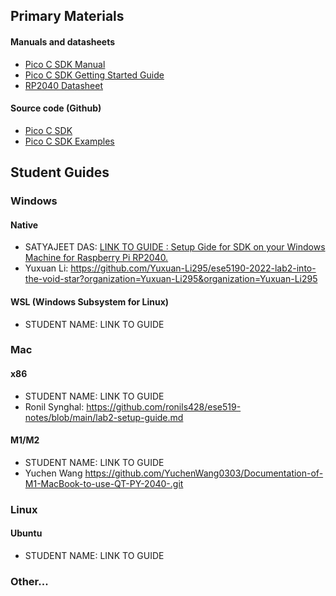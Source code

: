 ## Primary Materials
#### Manuals and datasheets
- [Pico C SDK Manual](https://datasheets.raspberrypi.com/pico/raspberry-pi-pico-c-sdk.pdf)
- [Pico C SDK Getting Started Guide](https://datasheets.raspberrypi.com/pico/getting-started-with-pico.pdf)
- [RP2040 Datasheet](https://datasheets.raspberrypi.com/rp2040/rp2040-datasheet.pdf)

#### Source code (Github)
- [Pico C SDK](https://github.com/raspberrypi/pico-sdk)
- [Pico C SDK Examples](https://github.com/raspberrypi/pico-examples)

## Student Guides

### Windows

#### Native
- SATYAJEET DAS: [LINK TO GUIDE : Setup Gide for SDK on your Windows Machine for Raspberry Pi RP2040.](https://github.com/satyajeetburla/-Lab-2-SETUP-GUIDE)
- Yuxuan Li: https://github.com/Yuxuan-Li295/ese5190-2022-lab2-into-the-void-star?organization=Yuxuan-Li295&organization=Yuxuan-Li295

#### WSL (Windows Subsystem for Linux)
- STUDENT NAME: LINK TO GUIDE
### Mac
#### x86
- STUDENT NAME: LINK TO GUIDE
- Ronil Synghal: https://github.com/ronils428/ese519-notes/blob/main/lab2-setup-guide.md
#### M1/M2
- STUDENT NAME: LINK TO GUIDE
- Yuchen Wang https://github.com/YuchenWang0303/Documentation-of-M1-MacBook-to-use-QT-PY-2040-.git
### Linux
#### Ubuntu
- STUDENT NAME: LINK TO GUIDE
### Other...
